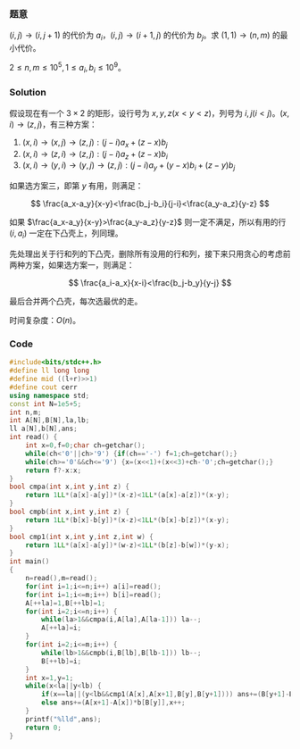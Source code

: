 ### 题意

$(i,j)\to(i,j+1)$ 的代价为 $a_i$，$(i,j)\to(i+1,j)$ 的代价为 $b_j$。求 $(1,1)\to(n,m)$ 的最小代价。

$2\leq n,m\leq 10^5,1\leq a_i,b_i\leq 10^9$。

### Solution

假设现在有一个 $3\times2$ 的矩形，设行号为 $x,y,z(x<y<z)$，列号为 $i,j(i<j)$。$(x,i)\to(z,j)$，有三种方案：

1. $(x,i)\to(x,j)\to(z,j):(j-i)a_x+(z-x)b_j$
1. $(x,i)\to(z,i)\to(z,j):(j-i)a_z+(z-x)b_i$
1. $(x,i)\to(y,i)\to(y,j)\to(z,j):(j-i)a_y+(y-x)b_i+(z-y)b_j$

如果选方案三，即第 $y$ 有用，则满足：

$$
\frac{a_x-a_y}{x-y}<\frac{b_j-b_i}{j-i}<\frac{a_y-a_z}{y-z}
$$

如果 $\frac{a_x-a_y}{x-y}>\frac{a_y-a_z}{y-z}$ 则一定不满足，所以有用的行 $(i,a_i)$ 一定在下凸壳上，列同理。

先处理出关于行和列的下凸壳，删除所有没用的行和列，接下来只用贪心的考虑前两种方案，如果选方案一，则满足：

$$
\frac{a_i-a_x}{x-i}<\frac{b_j-b_y}{y-j}
$$

最后合并两个凸壳，每次选最优的走。

时间复杂度：$O(n)$。

### Code

```cpp
#include<bits/stdc++.h>
#define ll long long
#define mid ((l+r)>>1)
#define cout cerr
using namespace std;
const int N=1e5+5;
int n,m;
int A[N],B[N],la,lb;
ll a[N],b[N],ans;
int read() {
	int x=0,f=0;char ch=getchar();
	while(ch<'0'||ch>'9') {if(ch=='-') f=1;ch=getchar();}
	while(ch>='0'&&ch<='9') {x=(x<<1)+(x<<3)+ch-'0';ch=getchar();}
	return f?-x:x;
}
bool cmpa(int x,int y,int z) {
	return 1LL*(a[x]-a[y])*(x-z)<1LL*(a[x]-a[z])*(x-y);
}
bool cmpb(int x,int y,int z) {
	return 1LL*(b[x]-b[y])*(x-z)<1LL*(b[x]-b[z])*(x-y);
}
bool cmp1(int x,int y,int z,int w) {
	return 1LL*(a[x]-a[y])*(w-z)<1LL*(b[z]-b[w])*(y-x);
}
int main()
{
	n=read(),m=read();
	for(int i=1;i<=n;i++) a[i]=read();
	for(int i=1;i<=m;i++) b[i]=read();
	A[++la]=1,B[++lb]=1;
	for(int i=2;i<=n;i++) {
		while(la>1&&cmpa(i,A[la],A[la-1])) la--;
		A[++la]=i;
	}
	for(int i=2;i<=m;i++) {
		while(lb>1&&cmpb(i,B[lb],B[lb-1])) lb--;
		B[++lb]=i;
	}
	int x=1,y=1;
	while(x<la||y<lb) {
		if(x==la||(y<lb&&cmp1(A[x],A[x+1],B[y],B[y+1]))) ans+=(B[y+1]-B[y])*a[A[x]],y++; 
		else ans+=(A[x+1]-A[x])*b[B[y]],x++;
	}
	printf("%lld",ans);
	return 0;
}
```